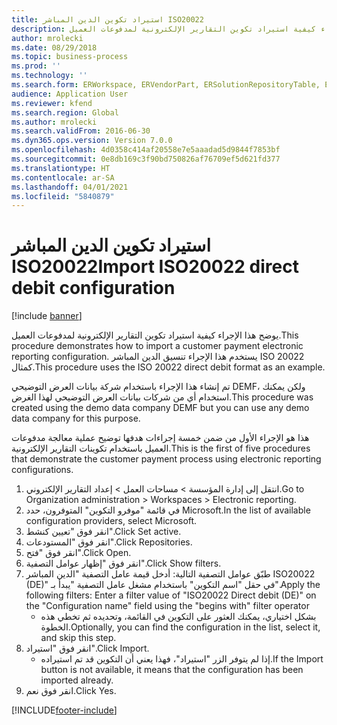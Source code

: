```yaml
---
title: استيراد تكوين الدين المباشر ISO20022
description: يوضح هذا الإجراء كيفية استيراد تكوين التقارير الإلكترونية لمدفوعات العميل.‬
author: mrolecki
ms.date: 08/29/2018
ms.topic: business-process
ms.prod: ''
ms.technology: ''
ms.search.form: ERWorkspace, ERVendorPart, ERSolutionRepositoryTable, ERSolutionImport
audience: Application User
ms.reviewer: kfend
ms.search.region: Global
ms.author: mrolecki
ms.search.validFrom: 2016-06-30
ms.dyn365.ops.version: Version 7.0.0
ms.openlocfilehash: 4d0358c414af20558e7e5aaadad5d9844f7853bf
ms.sourcegitcommit: 0e8db169c3f90bd750826af76709ef5d621fd377
ms.translationtype: HT
ms.contentlocale: ar-SA
ms.lasthandoff: 04/01/2021
ms.locfileid: "5840879"
---
```

# <a name="import-iso20022-direct-debit-configuration"></a><span data-ttu-id="0a407-103">استيراد تكوين الدين المباشر ISO20022</span><span class="sxs-lookup"><span data-stu-id="0a407-103">Import ISO20022 direct debit configuration</span></span>

[!include [banner](../../includes/banner.md)]

<span data-ttu-id="0a407-104">يوضح هذا الإجراء كيفية استيراد تكوين التقارير الإلكترونية لمدفوعات العميل.‬</span><span class="sxs-lookup"><span data-stu-id="0a407-104">This procedure demonstrates how to import a customer payment electronic reporting configuration.</span></span> <span data-ttu-id="0a407-105">يستخدم هذا الإجراء تنسيق الدين المباشر ISO 20022 كمثال.</span><span class="sxs-lookup"><span data-stu-id="0a407-105">This procedure uses the ISO 20022 direct debit format as an example.</span></span> 



<span data-ttu-id="0a407-106">تم إنشاء هذا الإجراء باستخدام شركة بيانات العرض التوضيحي DEMF، ولكن يمكنك استخدام أي من شركات بيانات العرض التوضيحي لهذا الغرض.</span><span class="sxs-lookup"><span data-stu-id="0a407-106">This procedure was created using the demo data company DEMF but you can use any demo data company for this purpose.</span></span>



<span data-ttu-id="0a407-107">هذا هو الإجراء الأول من ضمن خمسة إجراءات هدفها توضيح عملية معالجة مدفوعات العميل باستخدام تكوينات التقارير الإلكترونية.</span><span class="sxs-lookup"><span data-stu-id="0a407-107">This is the first of five procedures that demonstrate the customer payment process using electronic reporting configurations.</span></span>

1. <span data-ttu-id="0a407-108">انتقل إلى إدارة المؤسسة > مساحات العمل‬ > إعداد التقارير الإلكتروني‬.</span><span class="sxs-lookup"><span data-stu-id="0a407-108">Go to Organization administration > Workspaces > Electronic reporting.</span></span>
2. <span data-ttu-id="0a407-109">في قائمة "موفرو التكوين‬" المتوفرون، حدد Microsoft.</span><span class="sxs-lookup"><span data-stu-id="0a407-109">In the list of available configuration providers, select Microsoft.</span></span>
3. <span data-ttu-id="0a407-110">انقر فوق "تعيين كنشط".</span><span class="sxs-lookup"><span data-stu-id="0a407-110">Click Set active.</span></span>
4. <span data-ttu-id="0a407-111">انقر فوق "المستودعات".</span><span class="sxs-lookup"><span data-stu-id="0a407-111">Click Repositories.</span></span>
5. <span data-ttu-id="0a407-112">انقر فوق "فتح".</span><span class="sxs-lookup"><span data-stu-id="0a407-112">Click Open.</span></span>
6. <span data-ttu-id="0a407-113">انقر فوق "إظهار عوامل التصفية".</span><span class="sxs-lookup"><span data-stu-id="0a407-113">Click Show filters.</span></span>
7. <span data-ttu-id="0a407-114">طبّق عوامل التصفية التالية: أدخل قيمة عامل التصفية "الدين المباشر ISO20022 (DE)" في حقل "اسم التكوين" باستخدام مشغل عامل التصفية "يبدأ بـ".</span><span class="sxs-lookup"><span data-stu-id="0a407-114">Apply the following filters: Enter a filter value of "ISO20022 Direct debit (DE)" on the "Configuration name" field using the "begins with" filter operator</span></span>
    * <span data-ttu-id="0a407-115">بشكل اختياري، يمكنك العثور على التكوين في القائمة، وتحديده ثم تخطي هذه الخطوة.</span><span class="sxs-lookup"><span data-stu-id="0a407-115">Optionally, you can find the configuration in the list, select it, and skip this step.</span></span>  
8. <span data-ttu-id="0a407-116">انقر فوق "استيراد".</span><span class="sxs-lookup"><span data-stu-id="0a407-116">Click Import.</span></span>
    * <span data-ttu-id="0a407-117">إذا لم يتوفر الزر "استيراد"، فهذا يعني أن التكوين قد تم استيراده.</span><span class="sxs-lookup"><span data-stu-id="0a407-117">If the Import button is not available, it means that the configuration has been imported already.</span></span>  
9. <span data-ttu-id="0a407-118">انقر فوق نعم.</span><span class="sxs-lookup"><span data-stu-id="0a407-118">Click Yes.</span></span>



[!INCLUDE[footer-include](../../../includes/footer-banner.md)]